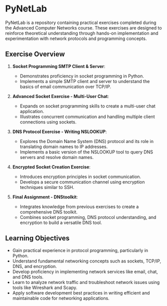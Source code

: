 # PyNetLab

PyNetLab is a repository containing practical exercises completed during the Advanced Computer Networks course. These exercises are designed to reinforce theoretical understanding through hands-on implementation and experimentation with network protocols and programming concepts.

## Exercise Overview

1. **Socket Programming SMTP Client & Server**:
   - Demonstrates proficiency in socket programming in Python.
   - Implements a simple SMTP client and server to understand the basics of email communication over TCP/IP.

2. **Advanced Socket Exercise - Multi-User Chat**:
   - Expands on socket programming skills to create a multi-user chat application.
   - Illustrates concurrent communication and handling multiple client connections using sockets.

3. **DNS Protocol Exercise - Writing NSLOOKUP**:
   - Explores the Domain Name System (DNS) protocol and its role in translating domain names to IP addresses.
   - Implements a basic version of the NSLOOKUP tool to query DNS servers and resolve domain names.

4. **Encrypted Socket Creation Exercise**:
   - Introduces encryption principles in socket communication.
   - Develops a secure communication channel using encryption techniques similar to SSH.

5. **Final Assignment - DNStoolkit**:
   - Integrates knowledge from previous exercises to create a comprehensive DNS toolkit.
   - Combines socket programming, DNS protocol understanding, and encryption to build a versatile DNS tool.

## Learning Objectives

- Gain practical experience in protocol programming, particularly in Python.
- Understand fundamental networking concepts such as sockets, TCP/IP, DNS, and encryption.
- Develop proficiency in implementing network services like email, chat, and DNS tools.
- Learn to analyze network traffic and troubleshoot network issues using tools like Wireshark and Scapy.
- Apply software development best practices in writing efficient and maintainable code for networking applications.

